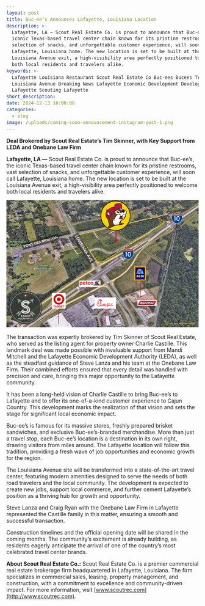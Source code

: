```yaml
---
layout: post
title: Buc-ee’s Announces Lafayette, Louisiana Location
description: >-
  Lafayette, LA — Scout Real Estate Co. is proud to announce that Buc-ee’s, the
  iconic Texas-based travel center chain known for its pristine restrooms, vast
  selection of snacks, and unforgettable customer experience, will soon call
  Lafayette, Louisiana home. The new location is set to be built at the
  Louisiana Avenue exit, a high-visibility area perfectly positioned to welcome
  both local residents and travelers alike.
keywords: >-
  Lafayette Louisiana Restaurant Scout Real Estate Co Buc-ees Bucees Truck Stop
  Louisiana Avenue Breaking News Lafayette Economic Development Developing
  Lafayette Scouting Lafayette
short_description:
date: 2024-12-13 16:00:00
categories:
  - blog
image: /uploads/coming-soon-announcement-instagram-post-1.png
---
```

**Deal Brokered by Scout Real Estate’s Tim Skinner, with Key Support from LEDA and Onebane Law Firm**

**Lafayette, LA —** Scout Real Estate Co. is proud to announce that Buc-ee’s, the iconic Texas-based travel center chain known for its pristine restrooms, vast selection of snacks, and unforgettable customer experience, will soon call Lafayette, Louisiana home. The new location is set to be built at the Louisiana Avenue exit, a high-visibility area perfectly positioned to welcome both local residents and travelers alike.

![](/uploads/buc-ees-aerial.png)

The transaction was expertly brokered by Tim Skinner of Scout Real Estate, who served as the listing agent for property owner Charlie Castille. This landmark deal was made possible with invaluable support from Mandi Mitchell and the Lafayette Economic Development Authority (LEDA), as well as the steadfast guidance of Steve Lanza and his team at the Onebane Law Firm. Their combined efforts ensured that every detail was handled with precision and care, bringing this major opportunity to the Lafayette community.

It has been a long-held vision of Charlie Castille to bring Buc-ee’s to Lafayette and to offer its one-of-a-kind customer experience to Cajun Country. This development marks the realization of that vision and sets the stage for significant local economic impact.

Buc-ee’s is famous for its massive stores, freshly prepared brisket sandwiches, and exclusive Buc-ee’s-branded merchandise. More than just a travel stop, each Buc-ee’s location is a destination in its own right, drawing visitors from miles around. The Lafayette location will follow this tradition, providing a fresh wave of job opportunities and economic growth for the region.

The Louisiana Avenue site will be transformed into a state-of-the-art travel center, featuring modern amenities designed to serve the needs of both road travelers and the local community. The development is expected to create new jobs, support local commerce, and further cement Lafayette’s position as a thriving hub for growth and opportunity.

Steve Lanza and Craig Ryan with the Onebane Law Firm in Lafayette represented the Castille family in this matter, ensuring a smooth and successful transaction.

Construction timelines and the official opening date will be shared in the coming months. The community’s excitement is already building, as residents eagerly anticipate the arrival of one of the country’s most celebrated travel center brands.

**About Scout Real Estate Co.:** Scout Real Estate Co. is a premier commercial real estate brokerage firm headquartered in Lafayette, Louisiana. The firm specializes in commercial sales, leasing, property management, and construction, with a commitment to excellence and community-driven impact. For more information, visit [www.scoutrec.com](http://www.scoutrec.com).